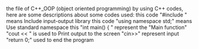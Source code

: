 the file of C++_OOP (object oriented programming) by using C++ codes, here are some descriptions about some codes used: 
this code "#include <iostream> " means  Include input-output library
this code "using namespace std;"  means Use standard namespace
this "int main() { "  represent the "Main function"
"cout << " is used to Print output to the screen
"cin>>" represent input
"return 0;" used to end the program

